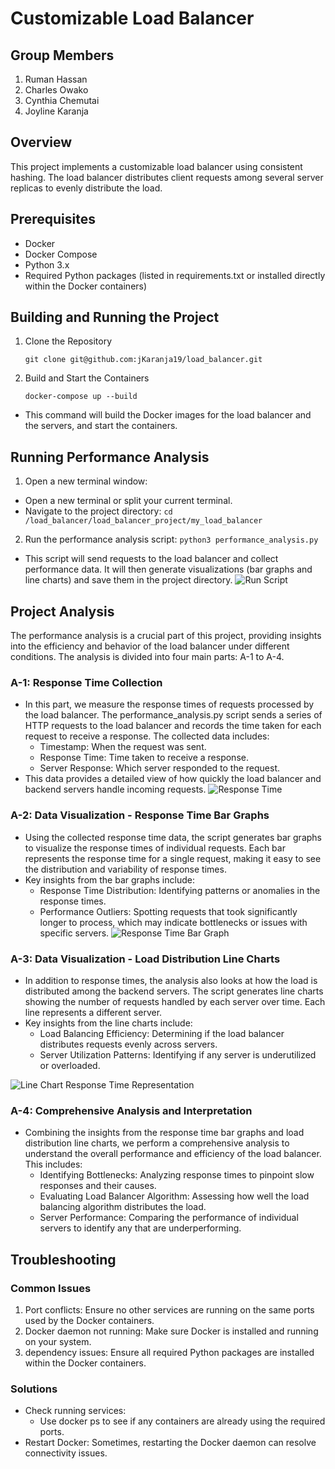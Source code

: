 # Customizable Load Balancer

## Group Members
1. Ruman Hassan
2. Charles Owako
3. Cynthia Chemutai
4. Joyline Karanja

## Overview

This project implements a customizable load balancer using consistent hashing. The load balancer distributes client requests among several server replicas to evenly distribute the load.

## Prerequisites
- Docker
- Docker Compose
- Python 3.x
- Required Python packages (listed in requirements.txt or installed directly within the Docker containers)

## Building and Running the Project
1. Clone the Repository

   ``` git clone git@github.com:jKaranja19/load_balancer.git ```

2. Build and Start the Containers

   ``` docker-compose up --build ```

- This command will build the Docker images for the load balancer and the servers, and start the containers.

## Running Performance Analysis
1. Open a new terminal window:
- Open a new terminal or split your current terminal.
- Navigate to the project directory: 
   ``` cd /load_balancer/load_balancer_project/my_load_balancer ```
2. Run the performance analysis script:
   ``` python3 performance_analysis.py ```
- This script will send requests to the load balancer and collect performance data. It will then generate visualizations (bar graphs and line charts) and save them in the project directory.
![Run Script](./load_balancer_project/my_load_balancer/image.png)

## Project Analysis
The performance analysis is a crucial part of this project, providing insights into the efficiency and behavior of the load balancer under different conditions. The analysis is divided into four main parts: A-1 to A-4.

### A-1: Response Time Collection
- In this part, we measure the response times of requests processed by the load balancer. The performance_analysis.py script sends a series of HTTP requests to the load balancer and records the time taken for each request to receive a response. The collected data includes:
   - Timestamp: When the request was sent.
   - Response Time: Time taken to receive a response.
   - Server Response: Which server responded to the request.
- This data provides a detailed view of how quickly the load balancer and backend servers handle incoming requests.
![Response Time](./load_balancer/load_balancer_project/my_load_balancer/response_time.png)

### A-2: Data Visualization - Response Time Bar Graphs
- Using the collected response time data, the script generates bar graphs to visualize the response times of individual requests. Each bar represents the response time for a single request, making it easy to see the distribution and variability of response times.
- Key insights from the bar graphs include:
   - Response Time Distribution: Identifying patterns or anomalies in the response times.
   - Performance Outliers: Spotting requests that took significantly longer to process, which may indicate bottlenecks or issues with specific servers.
![Response Time Bar Graph](./load_balancer/load_balancer_project/my_load_balancer/bar_graph.png)

### A-3: Data Visualization - Load Distribution Line Charts
- In addition to response times, the analysis also looks at how the load is distributed among the backend servers. The script generates line charts showing the number of requests handled by each server over time. Each line represents a different server.
- Key insights from the line charts include:
   - Load Balancing Efficiency: Determining if the load balancer distributes requests evenly across servers.
   - Server Utilization Patterns: Identifying if any server is underutilized or overloaded.

![Line Chart Response Time Representation](.load_balancer_project/my_load_balancer/line_chart.png)

### A-4: Comprehensive Analysis and Interpretation
- Combining the insights from the response time bar graphs and load distribution line charts, we perform a comprehensive analysis to understand the overall performance and efficiency of the load balancer. This includes:
   - Identifying Bottlenecks: Analyzing response times to pinpoint slow responses and their causes.
   - Evaluating Load Balancer Algorithm: Assessing how well the load balancing algorithm distributes the load.
   - Server Performance: Comparing the performance of individual servers to identify any that are underperforming.

## Troubleshooting
### Common Issues
1. Port conflicts: Ensure no other services are running on the same ports used by the Docker containers.
2. Docker daemon not running: Make sure Docker is installed and running on your system.
3. dependency issues: Ensure all required Python packages are installed within the Docker containers.

### Solutions
- Check running services: 
   - Use docker ps to see if any containers are already using the required ports.
- Restart Docker: Sometimes, restarting the Docker daemon can resolve connectivity issues.